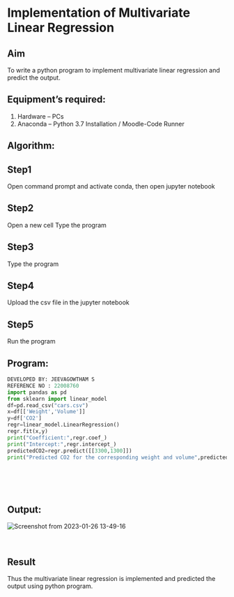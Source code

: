 # Implementation of Multivariate Linear Regression
## Aim
To write a python program to implement multivariate linear regression and predict the output.
## Equipment’s required:
1.	Hardware – PCs
2.	Anaconda – Python 3.7 Installation / Moodle-Code Runner
## Algorithm:
## Step1
Open command prompt and activate conda, then open jupyter notebook
<br>

## Step2
Open a new cell Type the program
<br>

## Step3
Type the program
<br>

## Step4
Upload the csv file in the jupyter notebook
<br>

## Step5
Run the program
<br>

## Program:
```python
DEVELOPED BY: JEEVAGOWTHAM S
REFERENCE NO : 22008760
import pandas as pd
from sklearn import linear_model
df=pd.read_csv("cars.csv")
x=df[['Weight','Volume']]
y=df['CO2']
regr=linear_model.LinearRegression()
regr.fit(x,y)
print("Coefficient:",regr.coef_)
print("Intercept:",regr.intercept_)
predictedCO2=regr.predict([[3300,1300]])
print("Predicted CO2 for the corresponding weight and volume",predictedCO2)







```
## Output:

![Screenshot from 2023-01-26 13-49-16](https://user-images.githubusercontent.com/118042624/214788142-4caa7b40-bdd6-43f5-8fcd-9c32aa343b98.png)


<br>

## Result
Thus the multivariate linear regression is implemented and predicted the output using python program.
